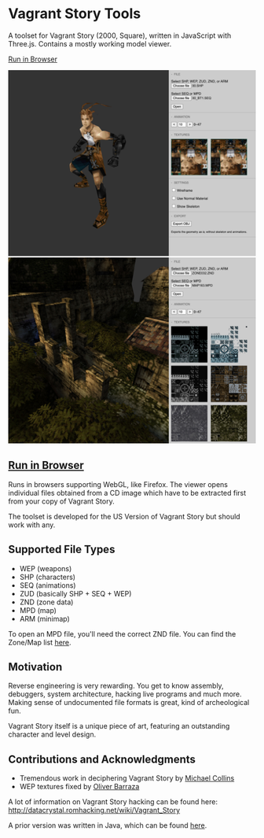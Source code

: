 # Vagrant Story Tools

A toolset for Vagrant Story (2000, Square), written in JavaScript with Three.js.
Contains a mostly working model viewer.

[Run in Browser](https://morris.github.io/vstools)

<img src="img/screenshot1.jpg">

<img src="img/screenshot2.jpg">

## [Run in Browser](https://morris.github.io/vstools)

Runs in browsers supporting WebGL, like Firefox.
The viewer opens individual files obtained from a CD image
which have to be extracted first from your copy of Vagrant Story.

The toolset is developed for the US Version of Vagrant Story but should work with any.

## Supported File Types

- WEP (weapons)
- SHP (characters)
- SEQ (animations)
- ZUD (basically SHP + SEQ + WEP)
- ZND (zone data)
- MPD (map)
- ARM (minimap)

To open an MPD file, you'll need the correct ZND file.
You can find the Zone/Map list
[here](http://datacrystal.romhacking.net/wiki/Vagrant_Story:rooms_list).

## Motivation

Reverse engineering is very rewarding.
You get to know assembly, debuggers, system architecture, hacking live programs and much more.
Making sense of undocumented file formats is great, kind of archeological fun.

Vagrant Story itself is a unique piece of art,
featuring an outstanding character and level design.

## Contributions and Acknowledgments

- Tremendous work in deciphering Vagrant Story by [Michael Collins](https://github.com/collinsmichael)
- WEP textures fixed by [Oliver Barraza](https://github.com/MercurialForge)

A lot of information on Vagrant Story hacking can be found here:
http://datacrystal.romhacking.net/wiki/Vagrant_Story

A prior version was written in Java, which can be found [here](https://github.com/morris/vstools-java).
